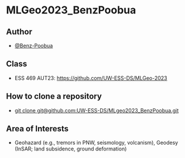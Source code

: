 # MLGeo2023_BenzPoobua

## Author

- [@Benz-Poobua](https://www.github.com/Benz-Poobua)


## Class

- ESS 469 AUT23: https://github.com/UW-ESS-DS/MLGeo-2023


## How to clone a repository

- [git clone git@github.com:UW-ESS-DS/MLgeo2023_BenzPoobua.git](https://github.com/UW-ESS-DS/MLGeo2023_BenzPoobua.git)



## Area of Interests

- Geohazard (e.g., tremors in PNW, seismology, volcanism), Geodesy (InSAR; land subsidence, ground deformation)


